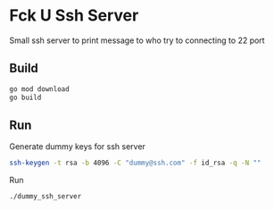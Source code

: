 # Fck U Ssh Server
Small ssh server to print message to who try to connecting to 22 port

## Build
```sh
go mod download
go build
```

## Run
Generate dummy keys for ssh server
```sh
ssh-keygen -t rsa -b 4096 -C "dummy@ssh.com" -f id_rsa -q -N ""
```

Run
```sh
./dummy_ssh_server
```
